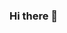 ### Hi there 👋

<!--
**1-AYMAN/1-AYMAN** is a ✨ _special_ ✨ repository because its `README.md` (this file) appears on your GitHub profile.




  <img align="right" alt="GIF" src="https://i.pinimg.com/originals/e4/26/70/e426702edf874b181aced1e2fa5c6cde.gif" />

Here are some ideas to get you started:


-->
